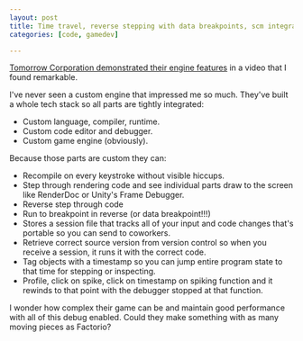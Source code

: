 ```yaml
---
layout: post
title: Time travel, reverse stepping with data breakpoints, scm integration in Tomorrow Corporation's engine
categories: [code, gamedev]

---
```


[Tomorrow Corporation demonstrated their engine features](https://www.youtube.com/watch?v=72y2EC5fkcE) in a video that I found remarkable.

I've never seen a custom engine that impressed me so much. They've built a whole tech stack so all parts are tightly integrated:

* Custom language, compiler, runtime.
* Custom code editor and debugger.
* Custom game engine (obviously).

Because those parts are custom they can:

* Recompile on every keystroke without visible hiccups.
* Step through rendering code and see individual parts draw to the screen like RenderDoc or Unity's Frame Debugger.
* Reverse step through code
* Run to breakpoint in reverse (or data breakpoint!!!)
* Stores a session file that tracks all of your input and code changes that's portable so you can send to coworkers.
* Retrieve correct source version from version control so when you receive a session, it runs it with the correct code.
* Tag objects with a timestamp so you can jump entire program state to that time for stepping or inspecting.
* Profile, click on spike, click on timestamp on spiking function and it rewinds to that point with the debugger stopped at that function.

I wonder how complex their game can be and maintain good performance with all of this debug enabled. Could they make something with as many moving pieces as Factorio?
